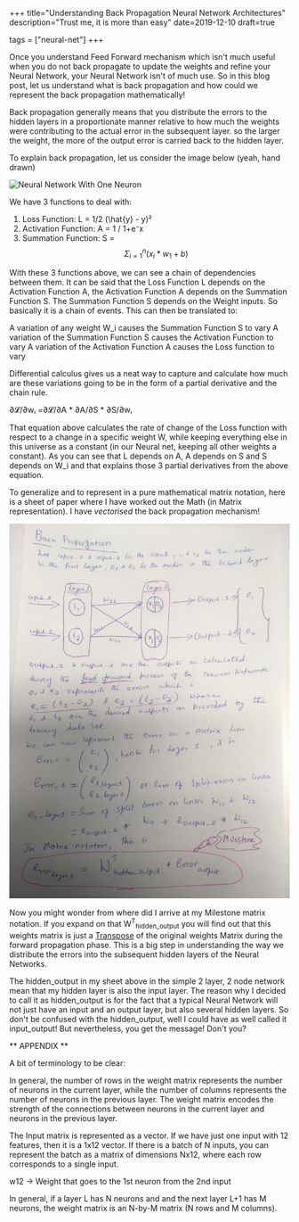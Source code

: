 +++
title="Understanding Back Propagation Neural Network Architectures"
description="Trust me, it is more than easy"
date=2019-12-10
draft=true

tags = ["neural-net"]
+++


Once you understand Feed Forward mechanism which isn't much useful when you do not back propagate to update the weights 
and refine your Neural Network, your Neural Network isn't of much use. So in this blog post, let us understand what is 
back propagation and how could we represent the back propagation mathematically!

Back propagation generally means that you distribute the errors to the hidden layers in a proportionate manner relative 
to how much the weights were contributing to the actual error in the subsequent layer. so the larger the weight, the 
more of the output error is carried back to the hidden layer.

To explain back propagation, let us consider the image below (yeah, hand drawn)

![Neural Network With One Neuron](/images/math-back-propogation-with-one-neuron.jpg)

We have 3 functions to deal with:

1. Loss Function: L = 1/2 (\hat{y} - y)²
2. Activation Function: A = 1 / 1+e⁻x
3. Summation Function: S = $$ \Sigma_{i=1}^n(x_i * w_1 + b) $$

With these 3 functions above, we can see a chain of dependencies between them. It can be said that the Loss Function L
depends on the Activation Function A, the Activation Function A depends on the Summation Function S. The Summation
Function S depends on the Weight inputs. So basically it is a chain of events. This can then be translated to:

A variation of any weight W_i causes the Summation Function S to vary
A variation of the Summation Function S causes the Activation Function to vary
A variation of the Activation Function A causes the Loss function to vary

Differential calculus gives us a neat way to capture and calculate how much are these variations going to be in the form
of a partial derivative and the chain rule.

∂𝓛/∂wᵢ =∂𝓛/∂A * ∂A/∂S * ∂S/∂wᵢ

That equation above calculates the rate of change of the Loss function with respect to a change in a specific weight W, while
keeping everything else in this universe as a constant (in our Neural net, keeping all other weights a constant). As you
can see that L depends on A, A depends on S and S depends on W_i and that explains those 3 partial derivatives from the 
above equation.

To generalize and to represent in a pure mathematical matrix notation, here is a sheet of paper where I have worked out 
the Math (in Matrix representation). I have *vectorised* the back propagation mechanism!

![Feed Forward Neural Network](/images/math-back-propogation-neural-network.jpg)

Now you might wonder from where did I arrive at my Milestone matrix notation. If you expand on 
that W<sup>T</sup><sub>hidden_output</sub> you will find out 
that this weights matrix is just a [Transpose](https://en.wikipedia.org/wiki/Transpose) of the original weights Matrix 
during the forward propagation phase. This is a big step in understanding the way we distribute the errors into the 
subsequent hidden layers of the Neural Networks. 

The hidden_output in my sheet above in the simple 2 layer, 2 node network mean that my hidden layer is also the input 
layer. The reason why I decided to call it as hidden_output is for the fact that a typical Neural Network will not just 
have an input and an output layer, but also several hidden layers. So don't be confused with the hidden_output, well I 
could have as well called it input_output! But nevertheless, you get the message! Don't you?

** APPENDIX **

A bit of terminology to be clear:

In general, the number of rows in the weight matrix represents the number of neurons in the current layer, while the 
number of columns represents the number of neurons in the previous layer. The weight matrix encodes the strength of the 
connections between neurons in the current layer and neurons in the previous layer.

The Input matrix is represented as a vector. If we have just one input with 12 features, then it is a 1x12 vector. If 
there is a batch of N inputs, you can represent the batch as a matrix of dimensions Nx12, where each row corresponds 
to a single input.

w12 -> Weight that goes to the 1st neuron from the 2nd input

In general, if a layer L has N neurons and and the next layer L+1 has M neurons, the weight matrix is an 
N-by-M matrix (N rows and M columns).
